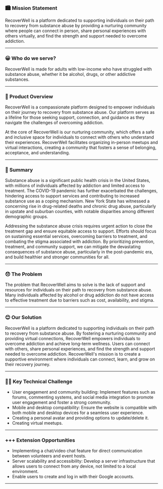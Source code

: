 
### 🏙️  Mission Statement 
RecoverWell is a platform dedicated to supporting individuals on their path to recovery from substance abuse by providing a nurturing community where people can connect in person, share personal experiences with others virtually, and find the strength and support needed to overcome addiction. 
___

### 😀 Who do we serve?
RecoverWell is made for adults with low-income who have struggled with substance abuse, whether it be alcohol, drugs, or other addictive substances. 

____


### 📱 Product Overview
RecoverWell is a compassionate platform designed to empower individuals on their journey to recovery from substance abuse. Our platform serves as a lifeline for those seeking support, connection, and guidance as they navigate the challenges of overcoming addiction.

At the core of RecoverWell is our nurturing community, which offers a safe and inclusive space for individuals to connect with others who understand their experiences. RecoverWell facilitates organizing in-person meetups and virtual interactions, creating a community that fosters a sense of belonging, acceptance, and understanding.

___


### 📝 Summary
Substance abuse is a significant public health crisis in the United States, with millions of individuals affected by addiction and limited access to treatment. The COVID-19 pandemic has further exacerbated the challenges, hindering access to support services and contributing to increased substance use as a coping mechanism. New York State has witnessed a concerning rise in drug-related deaths and chronic drug abuse, particularly in upstate and suburban counties, with notable disparities among different demographic groups.

Addressing the substance abuse crisis requires urgent action to close the treatment gap and ensure equitable access to support. Efforts should focus on sustaining essential services, overcoming barriers to treatment, and combating the stigma associated with addiction. By prioritizing prevention, treatment, and community support, we can mitigate the devastating consequences of substance abuse, particularly in the post-pandemic era, and build healthier and stronger communities for all.
___



### 😞 The Problem 
The problem that RecoverWell aims to solve is the lack of support and resources for individuals on their path to recovery from substance abuse. Many individuals affected by alcohol or drug addiction do not have access to effective treatment due to barriers such as cost, availability, and stigma.
___



### 😊 Our Solution
RecoverWell is a platform dedicated to supporting individuals on their path to recovery from substance abuse. By fostering a nurturing community and providing virtual connections, RecoverWell empowers individuals to overcome addiction and achieve long-term wellness. Users can connect with others, share personal experiences, and find the strength and support needed to overcome addiction. RecoverWell's mission is to create a supportive environment where individuals can connect, learn, and grow on their recovery journey.
___



### 🧗‍♂️ Key Technical Challenge
* User engagement and community building: Implement features such as forums, commenting systems, and social media integration to promote user engagement and foster a strong community.
* Mobile and desktop compatibility: Ensure the website is compatible with both mobile and desktop devices for a seamless user experience.
* Creating a personal avatar and providing options to update/delete it.
* Creating virtual meetups.

___



### +++ Extension Opportunities 
* Implementing a chat/video chat feature for direct communication between volunteers and event hosts.
* Server scalability and accessibility: Develop a server infrastructure that allows users to connect from any device, not limited to a local environment.
* Enable users to create and log in with their Google accounts.

___
